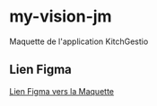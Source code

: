 # my-vision-jm

Maquette de l'application KitchGestio

## Lien Figma

[Lien Figma vers la Maquette](https://www.figma.com/file/tIzcK6NetZy9hMzK5XSJNC/Kitchgestio-V2?type=design&node-id=0%3A1&mode=design&t=pCjw7UmcCdjBBhyB-1)
